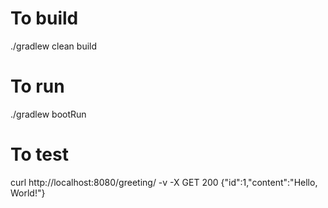 # To build
./gradlew clean build

# To run
./gradlew bootRun

# To test
curl http://localhost:8080/greeting/ -v -X GET
200 {"id":1,"content":"Hello, World!"}

